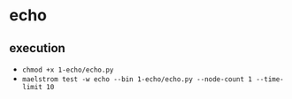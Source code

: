# echo

## execution

- `chmod +x 1-echo/echo.py`
- `maelstrom test -w echo --bin 1-echo/echo.py --node-count 1 --time-limit 10`
